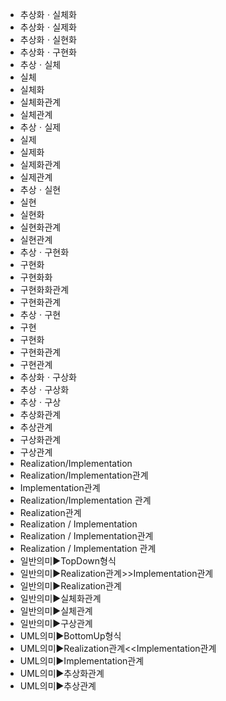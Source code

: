 - 추상화ㆍ실체화
- 추상화ㆍ실제화
- 추상화ㆍ실현화
- 추상화ㆍ구현화
- 추상ㆍ실체
- 실체
- 실체화
- 실체화관계
- 실체관계
- 추상ㆍ실제
- 실제
- 실제화
- 실제화관계
- 실제관계
- 추상ㆍ실현
- 실현
- 실현화
- 실현화관계
- 실현관계
- 추상ㆍ구현화
- 구현화
- 구현화화
- 구현화화관계
- 구현화관계
- 추상ㆍ구현
- 구현
- 구현화
- 구현화관계
- 구현관계
- 추상화ㆍ구상화
- 추상ㆍ구상화
- 추상ㆍ구상
- 추상화관계
- 추상관계
- 구상화관계
- 구상관계
- Realization/Implementation
- Realization/Implementation관계 
- Implementation관계 
- Realization/Implementation 관계 
- Realization관계 
- Realization / Implementation
- Realization / Implementation관계
- Realization / Implementation 관계
- 일반의미▶️TopDown형식
- 일반의미▶️Realization관계>>Implementation관계
- 일반의미▶️Realization관계
- 일반의미▶️실체화관계
- 일반의미▶️실체관계
- 일반의미▶️구상관계
- UML의미▶️BottomUp형식
- UML의미▶️Realization관계<<Implementation관계
- UML의미▶️Implementation관계
- UML의미▶️추상화관계
- UML의미▶️추상관계